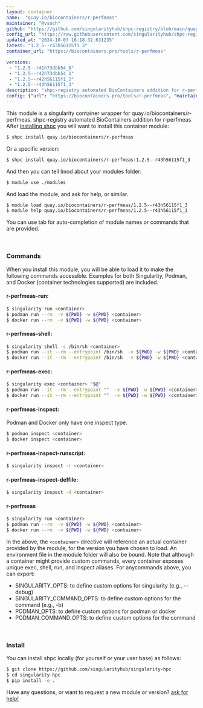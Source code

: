 ```yaml
---
layout: container
name:  "quay.io/biocontainers/r-perfmeas"
maintainer: "@vsoch"
github: "https://github.com/singularityhub/shpc-registry/blob/main/quay.io/biocontainers/r-perfmeas/container.yaml"
config_url: "https://raw.githubusercontent.com/singularityhub/shpc-registry/main/quay.io/biocontainers/r-perfmeas/container.yaml"
updated_at: "2024-10-07 16:18:32.631235"
latest: "1.2.5--r43h56115f1_3"
container_url: "https://biocontainers.pro/tools/r-perfmeas"

versions:
 - "1.2.5--r41h73dbb54_0"
 - "1.2.5--r42h73dbb54_1"
 - "1.2.5--r42h56115f1_2"
 - "1.2.5--r43h56115f1_3"
description: "shpc-registry automated BioContainers addition for r-perfmeas"
config: {"url": "https://biocontainers.pro/tools/r-perfmeas", "maintainer": "@vsoch", "description": "shpc-registry automated BioContainers addition for r-perfmeas", "latest": {"1.2.5--r43h56115f1_3": "sha256:2469b97f2a4e8541c566dd5b793e329f8e995fe0f18927765b03f71a487cd2f6"}, "tags": {"1.2.5--r41h73dbb54_0": "sha256:9601f5a971ebdf413b8bcb2b3d8c8d06b083fe847e7e2702287ea3d31af7d922", "1.2.5--r42h73dbb54_1": "sha256:459b4cd99f1173443ff77bb0548508617bf96bf3547d1c6f052b10176ad6aca7", "1.2.5--r42h56115f1_2": "sha256:ec164b341a9276976d494c4db724994c318731b8c316d85b6725a76407de23c4", "1.2.5--r43h56115f1_3": "sha256:2469b97f2a4e8541c566dd5b793e329f8e995fe0f18927765b03f71a487cd2f6"}, "docker": "quay.io/biocontainers/r-perfmeas"}
---
```


This module is a singularity container wrapper for quay.io/biocontainers/r-perfmeas.
shpc-registry automated BioContainers addition for r-perfmeas
After [installing shpc](#install) you will want to install this container module:


```bash
$ shpc install quay.io/biocontainers/r-perfmeas
```

Or a specific version:

```bash
$ shpc install quay.io/biocontainers/r-perfmeas:1.2.5--r43h56115f1_3
```

And then you can tell lmod about your modules folder:

```bash
$ module use ./modules
```

And load the module, and ask for help, or similar.

```bash
$ module load quay.io/biocontainers/r-perfmeas/1.2.5--r43h56115f1_3
$ module help quay.io/biocontainers/r-perfmeas/1.2.5--r43h56115f1_3
```

You can use tab for auto-completion of module names or commands that are provided.

<br>

### Commands

When you install this module, you will be able to load it to make the following commands accessible.
Examples for both Singularity, Podman, and Docker (container technologies supported) are included.

#### r-perfmeas-run:

```bash
$ singularity run <container>
$ podman run --rm  -v ${PWD} -w ${PWD} <container>
$ docker run --rm  -v ${PWD} -w ${PWD} <container>
```

#### r-perfmeas-shell:

```bash
$ singularity shell -s /bin/sh <container>
$ podman run --it --rm --entrypoint /bin/sh  -v ${PWD} -w ${PWD} <container>
$ docker run --it --rm --entrypoint /bin/sh  -v ${PWD} -w ${PWD} <container>
```

#### r-perfmeas-exec:

```bash
$ singularity exec <container> "$@"
$ podman run --it --rm --entrypoint ""  -v ${PWD} -w ${PWD} <container> "$@"
$ docker run --it --rm --entrypoint ""  -v ${PWD} -w ${PWD} <container> "$@"
```

#### r-perfmeas-inspect:

Podman and Docker only have one inspect type.

```bash
$ podman inspect <container>
$ docker inspect <container>
```

#### r-perfmeas-inspect-runscript:

```bash
$ singularity inspect -r <container>
```

#### r-perfmeas-inspect-deffile:

```bash
$ singularity inspect -d <container>
```



#### r-perfmeas

```bash
$ singularity run <container>
$ podman run --rm  -v ${PWD} -w ${PWD} <container>
$ docker run --rm  -v ${PWD} -w ${PWD} <container>
```


In the above, the `<container>` directive will reference an actual container provided
by the module, for the version you have chosen to load. An environment file in the
module folder will also be bound. Note that although a container
might provide custom commands, every container exposes unique exec, shell, run, and
inspect aliases. For anycommands above, you can export:

 - SINGULARITY_OPTS: to define custom options for singularity (e.g., --debug)
 - SINGULARITY_COMMAND_OPTS: to define custom options for the command (e.g., -b)
 - PODMAN_OPTS: to define custom options for podman or docker
 - PODMAN_COMMAND_OPTS: to define custom options for the command

<br>

### Install

You can install shpc locally (for yourself or your user base) as follows:

```bash
$ git clone https://github.com/singularityhub/singularity-hpc
$ cd singularity-hpc
$ pip install -e .
```

Have any questions, or want to request a new module or version? [ask for help!](https://github.com/singularityhub/singularity-hpc/issues)
